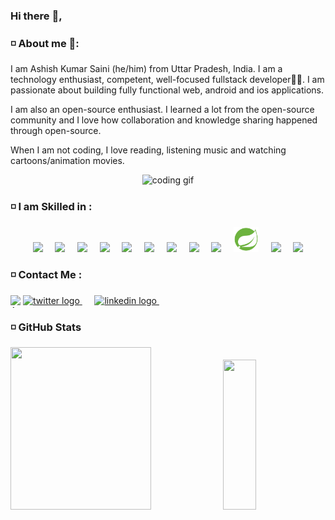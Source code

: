 ### Hi there :wave:,

### :white_medium_small_square: About me 🧑:

I am Ashish Kumar Saini (he/him) from Uttar Pradesh, India. I am a technology enthusiast, competent, well-focused fullstack developer👨‍💻. I am passionate about building fully functional web, android and ios applications.

I am also an open-source enthusiast. I learned a lot from the open-source community and I love how collaboration and knowledge sharing happened through open-source.

When I am not coding, I love reading, listening music and watching cartoons/animation movies.

<div align="center">
  <img src="/images/ezgif.com-video-to-gif.gif" alt="coding gif"/>
</div>

### :white_medium_small_square: I am Skilled in :

<div  align="center">
      <img height="40" src="https://www.flaticon.com/svg/static/icons/svg/1216/1216733.svg">&nbsp;&nbsp;&nbsp;&nbsp;
      <img height="40" src="https://www.flaticon.com/svg/static/icons/svg/732/732190.svg">&nbsp;&nbsp;&nbsp;&nbsp;
      <img height="40" src="https://www.flaticon.com/svg/static/icons/svg/541/541509.svg">&nbsp;&nbsp;&nbsp;&nbsp;
     <img height="40" src="https://cdn.iconscout.com/icon/free/png-256/typescript-1174965.png">&nbsp;&nbsp;&nbsp;&nbsp;
      <img height="40" src="https://image.flaticon.com/icons/png/512/919/919825.png">&nbsp;&nbsp;&nbsp;&nbsp;
      <img height="40" src="https://www.flaticon.com/svg/static/icons/svg/919/919851.svg">&nbsp;&nbsp;&nbsp;&nbsp;
      <img height="40" src="https://reactnative.dev/img/header_logo.svg">&nbsp;&nbsp;&nbsp;&nbsp;
      <img height="40" src="https://miro.medium.com/max/2800/0*U2DmhXYumRyXH6X1.png">&nbsp;&nbsp;&nbsp;&nbsp;
      <img height="40" src="https://n7.nextpng.com/sticker-png/925/447/sticker-png-express-js-node-js-javascript-mongodb-node-js-text-trademark-logo-web-application.png">&nbsp;&nbsp;&nbsp;&nbsp;
      <img height="40" src="https://raw.githubusercontent.com/github/explore/80688e429a7d4ef2fca1e82350fe8e3517d3494d/topics/spring-boot/spring-boot.png">&nbsp;&nbsp;&nbsp;&nbsp;
      <img height="40" src="https://upload.wikimedia.org/wikipedia/commons/thumb/9/9a/Visual_Studio_Code_1.35_icon.svg/512px-Visual_Studio_Code_1.35_icon.svg.png"/>&nbsp;&nbsp;&nbsp;&nbsp;
      <img height="40" src="https://www.flaticon.com/svg/static/icons/svg/1822/1822899.svg">
</div>

### :white_medium_small_square: Contact Me :

<div>
  <a href="https://twitter.com/its___ashish" target="_blank">
    <img src="https://image.flaticon.com/icons/png/512/733/733579.png" alt="twitter logo" width="20" height="20"/>
  </a>&nbsp;&nbsp;&nbsp;&nbsp;

  <a href="https://www.linkedin.com/in/ashish-kumar-saini-b40a41174/" target="_blank">
    <img src="https://image.flaticon.com/icons/png/512/174/174857.png" alt="linkedin logo" width="20" height="20"/>
  </a>&nbsp;&nbsp;&nbsp;&nbsp;

  <a href="mailto:ashishsaini.ak@gmail.com" target="_blank">
    <img src="https://image.flaticon.com/icons/png/512/732/732200.png" align="left" alt="Ashish's Email" width="20" height="20"/>
  </a>  
</div>

### :white_medium_small_square: GitHub Stats

<div>
  <img src="https://github-readme-stats.vercel.app/api?username=ashish8796&show_icons=true&theme=radical" height="260px" width="66.75%"/>

  <img src="https://github-readme-stats.vercel.app/api/top-langs/?username=ashish8796&theme=tokyonight" height="240px" width="32.25%" />

</div>
